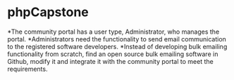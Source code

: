 # phpCapstone
*The community portal has a user type, Administrator, who manages the portal. 
*Administrators need the functionality to send email communication to the registered software developers. 
*Instead of developing bulk emailing functionality from scratch, find an open source bulk emailing software in Github, modify it and integrate it with the community portal to meet the requirements.
